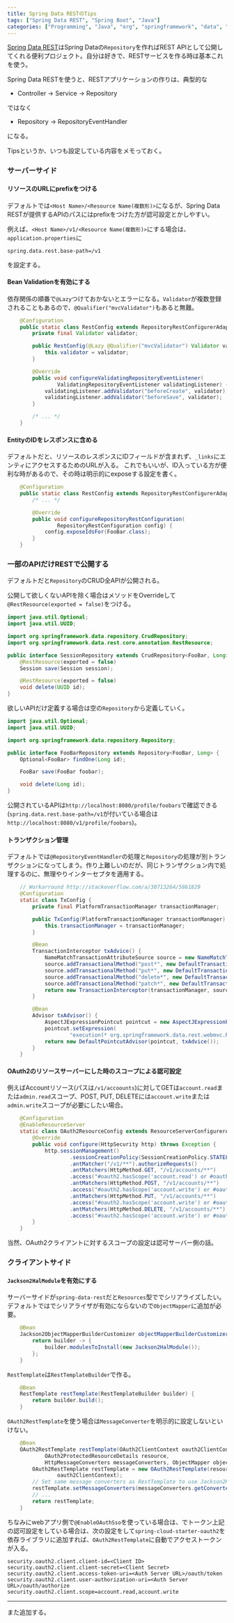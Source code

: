 ```yaml
---
title: Spring Data RESTのTips
tags: ["Spring Data REST", "Spring Boot", "Java"]
categories: ["Programming", "Java", "org", "springframework", "data", "rest"]
---
```



[Spring Data REST](http://projects.spring.io/spring-data-rest/)はSpring Dataの`Repository`を作ればREST APIとして公開してくれる便利プロジェクト。自分は好きで、RESTサービスを作る時は基本これを使う。

Spring Data RESTを使うと、RESTアプリケーションの作りは、典型的な

* Controller -> Service -> Repository

ではなく

* Repository -> RepositoryEventHandler

になる。

Tipsというか、いつも設定している内容をメモっておく。

### サーバーサイド

#### リソースのURLにprefixをつける

デフォルトでは`<Host Name>/<Resource Name(複数形)>`になるが、Spring Data RESTが提供するAPIのパスにはprefixをつけた方が認可設定とかしやすい。

例えば、`<Host Name>/v1/<Resource Name(複数形)>`にする場合は、`application.properties`に

``` properties
spring.data.rest.base-path=/v1
```

を設定する。

#### Bean Validationを有効にする

依存関係の順番で`@Lazy`つけておかないとエラーになる。`Validator`が複数登録されることもあるので、`@Qualifier("mvcValidator")`もあると無難。

``` java
	@Configuration
	public static class RestConfig extends RepositoryRestConfigurerAdapter {
		private final Validator validator;

		public RestConfig(@Lazy @Qualifier("mvcValidator") Validator validator) {
			this.validator = validator;
		}

		@Override
		public void configureValidatingRepositoryEventListener(
				ValidatingRepositoryEventListener validatingListener) {
			validatingListener.addValidator("beforeCreate", validator);
			validatingListener.addValidator("beforeSave", validator);
		}

		/* ... */
	}
```

#### EntityのIDをレスポンスに含める

デフォルトだと、リソースのレスポンスにIDフィールドが含まれず、`_links`にエンティにアクセスするためのURLが入る。
これでもいいが、ID入っている方が便利な時があるので、その時は明示的にexposeする設定を書く。

``` java
	@Configuration
	public static class RestConfig extends RepositoryRestConfigurerAdapter {
		/* ... */

		@Override
		public void configureRepositoryRestConfiguration(
				RepositoryRestConfiguration config) {
			config.exposeIdsFor(FooBar.class);
		}
	}
```

### 一部のAPIだけRESTで公開する

デフォルトだと`Repository`のCRUD全APIが公開される。

公開して欲しくないAPIを除く場合はメソッドをOverrideして`@RestResource(exported = false)`をつける。

``` java
import java.util.Optional;
import java.util.UUID;

import org.springframework.data.repository.CrudRepository;
import org.springframework.data.rest.core.annotation.RestResource;

public interface SessionRepository extends CrudRepository<FooBar, Long> {
	@RestResource(exported = false)
	Session save(Session session);

	@RestResource(exported = false)
	void delete(UUID id);
}
```

欲しいAPIだけ定義する場合は空の`Repository`から定義していく。

``` java
import java.util.Optional;
import java.util.UUID;

import org.springframework.data.repository.Repository;

public interface FooBarRepository extends Repository<FooBar, Long> {
	Optional<FooBar> findOne(Long id);

	FooBar save(FooBar foobar);

	void delete(Long id);
}
```

公開されているAPIは`http://localhost:8080/profile/foobars`で確認できる(`spring.data.rest.base-path=/v1`が付いている場合は`http://localhost:8080/v1/profile/foobars`)。


#### トランザクション管理

デフォルトでは`@RepositoryEventHandler`の処理と`Repository`の処理が別トランザクションになってしまう。作り上難しいのだが、同じトランザクション内で処理するのに、無理やりインターセプタを適用する。

``` java
	// Workarround http://stackoverflow.com/a/30713264/5861829
	@Configuration
	static class TxConfig {
		private final PlatformTransactionManager transactionManager;

		public TxConfig(PlatformTransactionManager transactionManager) {
			this.transactionManager = transactionManager;
		}

		@Bean
		TransactionInterceptor txAdvice() {
			NameMatchTransactionAttributeSource source = new NameMatchTransactionAttributeSource();
			source.addTransactionalMethod("post*", new DefaultTransactionAttribute());
			source.addTransactionalMethod("put*", new DefaultTransactionAttribute());
			source.addTransactionalMethod("delete*", new DefaultTransactionAttribute());
			source.addTransactionalMethod("patch*", new DefaultTransactionAttribute());
			return new TransactionInterceptor(transactionManager, source);
		}

		@Bean
		Advisor txAdvisor() {
			AspectJExpressionPointcut pointcut = new AspectJExpressionPointcut();
			pointcut.setExpression(
					"execution(* org.springframework.data.rest.webmvc.RepositoryEntityController.*(..))");
			return new DefaultPointcutAdvisor(pointcut, txAdvice());
		}
	}
```

#### OAuth2のリソースサーバーにした時のスコープによる認可設定

例えばAccountリソース(パスは`/v1/accoounts`)に対してGETは`account.read`または`admin.read`スコープ、POST, PUT, DELETEには`account.write`または`admin.write`スコープが必要にしたい場合。

``` java
	@Configuration
	@EnableResourceServer
	static class OAuth2ResourceConfig extends ResourceServerConfigurerAdapter {
		@Override
		public void configure(HttpSecurity http) throws Exception {
			http.sessionManagement()
					.sessionCreationPolicy(SessionCreationPolicy.STATELESS).and()
					.antMatcher("/v1/**").authorizeRequests()
					.antMatchers(HttpMethod.GET, "/v1/accounts/**")
					.access("#oauth2.hasScope('account.read') or #oauth2.hasScope('admin.read')")
					.antMatchers(HttpMethod.POST, "/v1/accounts/**")
					.access("#oauth2.hasScope('account.write') or #oauth2.hasScope('admin.write')")
					.antMatchers(HttpMethod.PUT, "/v1/accounts/**")
					.access("#oauth2.hasScope('account.write') or #oauth2.hasScope('admin.write')")
					.antMatchers(HttpMethod.DELETE, "/v1/accounts/**")
					.access("#oauth2.hasScope('account.write') or #oauth2.hasScope('admin.write')");
		}
	}
```

当然、OAuth2クライアントに対するスコープの設定は認可サーバー側の話。

### クライアントサイド

#### `Jackson2HalModule`を有効にする

サーバーサイドが`spring-data-rest`だと`Resources`型ででシリアライズしたい。デフォルトではでシリアライザが有効にならないので`ObjectMapper`に追加が必要。

``` java
	@Bean
	Jackson2ObjectMapperBuilderCustomizer objectMapperBuilderCustomizer() {
		return builder -> {
			builder.modulesToInstall(new Jackson2HalModule());
		};
	}
```

`RestTemplate`は`RestTemplateBuilder`で作る。

``` java
	@Bean
	RestTemplate restTemplate(RestTemplateBuilder builder) {
		return builder.build();
	}
```

`OAuth2RestTemplate`を使う場合は`MessageConverter`を明示的に設定しないといけない。

``` java
	@Bean
	OAuth2RestTemplate restTemplate(OAuth2ClientContext oauth2ClientContext,
			OAuth2ProtectedResourceDetails resource,
			HttpMessageConverters messageConverters, ObjectMapper objectMapper) {
		OAuth2RestTemplate restTemplate = new OAuth2RestTemplate(resource,
				oauth2ClientContext);
		// Set same message converters as RestTemplate to use Jackson2HalModule
		restTemplate.setMessageConverters(messageConverters.getConverters());
		// ...
		return restTemplate;
	}
```

ちなみにwebアプリ側で`@EnableOAuthSso`を使っている場合は、でトークン上記の認可設定をしている場合は、次の設定をして`spring-cloud-starter-oauth2`を依存ライブラリに追加すれば、`OAuth2RestTemplate`に自動でアクセストークンが入る。

``` properties
security.oauth2.client.client-id=<Client ID>
security.oauth2.client.client-secret=<Client Secret>
security.oauth2.client.access-token-uri=<Auth Server URL>/oauth/token
security.oauth2.client.user-authorization-uri=<Auth Server URL>/oauth/authorize
security.oauth2.client.scope=account.read,account.write
```

---

また追加する。
